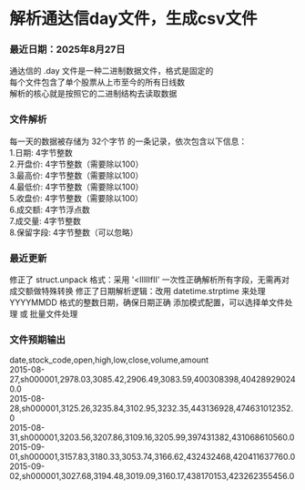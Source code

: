# 解析通达信day文件，生成csv文件
### 最近日期：2025年8月27日
通达信的 .day 文件是一种二进制数据文件，格式是固定的  
每个文件包含了单个股票从上市至今的所有日线数  
解析的核心就是按照它的二进制结构去读取数据  
### 文件解析
每一天的数据被存储为 32个字节 的一条记录，依次包含以下信息：  
1.日期: 4字节整数  
2.开盘价: 4字节整数（需要除以100）  
3.最高价: 4字节整数（需要除以100）  
4.最低价: 4字节整数（需要除以100）  
5.收盘价: 4字节整数（需要除以100）  
6.成交额: 4字节浮点数  
7.成交量: 4字节整数  
8.保留字段: 4字节整数（可以忽略）
### 最近更新
修正了 struct.unpack 格式：采用 '<IIIIIfII' 一次性正确解析所有字段，无需再对成交额做特殊转换
修正了日期解析逻辑：改用 datetime.strptime 来处理 YYYYMMDD 格式的整数日期，确保日期正确
添加模式配置，可以选择单文件处理 或 批量文件处理
### 文件预期输出
date,stock_code,open,high,low,close,volume,amount  
2015-08-27,sh000001,2978.03,3085.42,2906.49,3083.59,400308398,404289290240.0  
2015-08-28,sh000001,3125.26,3235.84,3102.95,3232.35,443136928,474631012352.0  
2015-08-31,sh000001,3203.56,3207.86,3109.16,3205.99,397431382,431068610560.0  
2015-09-01,sh000001,3157.83,3180.33,3053.74,3166.62,432432468,420411637760.0  
2015-09-02,sh000001,3027.68,3194.48,3019.09,3160.17,438170153,423262355456.0  

